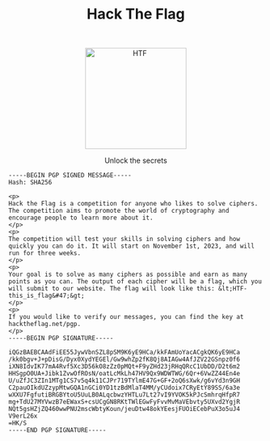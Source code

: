 <h1 align="center"> Hack The Flag </h1> 
<br>
<p align="center">
  <a href="https://hacktheflag.net/">
    <img alt="HTF" title="HTF" src="https://hacktheflag.net/img/HTF-bold-320-sh-lg.png" width="200">
  </a>
</p>

<p align="center">
  Unlock the secrets
</p>

```
-----BEGIN PGP SIGNED MESSAGE-----
Hash: SHA256

<p>
Hack the Flag is a competition for anyone who likes to solve ciphers. The competition aims to promote the world of cryptography and encourage people to learn more about it.
</p>
<p>
The competition will test your skills in solving ciphers and how quickly you can do it. It will start on November 1st, 2023, and will run for three weeks.
</p>
<p>
Your goal is to solve as many ciphers as possible and earn as many points as you can. The output of each cipher will be a flag, which you will submit to our website. The flag will look like this: &lt;HTF-this_is_flag&#47;&gt;
</p>
<p>
If you would like to verify our messages, you can find the key at hacktheflag.net/pgp.
</p>
-----BEGIN PGP SIGNATURE-----

iQGzBAEBCAAdFiEE55JywVbnSZL8pSM9K6yE9HCa/kkFAmUoYacACgkQK6yE9HCa
/kk0bgv+J+pDisG/Dyx0XydYEGEl/Gw9whZp2fK8Qj8AIAGw4AfJZV22GSnpz0f6
iXN8IdvIK77mA4Rvf5Xc3D56kO8zZz0pMQt+F9yZHd23jRHqQRcC1UbDD/D2t6m2
HHSgpO0UA+Jibk1ZvwOfROsN/oatLcMkLh47HV9Qx9WDWTWG/6Qr+6VwZZ44En4e
U/uZfJC3ZIn1MTg1CS7v5q4k11CJPr719TYlmE47G+GF+2oQ6sXwk/g6vYd3n9GH
C2pauOIkdUZzypMtwGQA1nGCi0YD1tzBdMlaT4MM/yCUdoix7CRyEtY89SS/6a3e
wXXU7FgfutiBRGBYtoU5UuLB0ALqcbwzYHTLu7Lt27vI9YVOK5kPJcSmhrqHfpR7
mg+TdU27MYVwzB7eEWaxS+csUCgGN8RKtTWlEGwFyFvvMvMaVEbvty5UXvd2YgjR
NQt5gsHZjZQ460wwPNU2mscWbtyKoun/jeuDtw48okYEesjFUOiECebPuX3o5uJ4
V9erL26x
=HK/S
-----END PGP SIGNATURE-----
```
